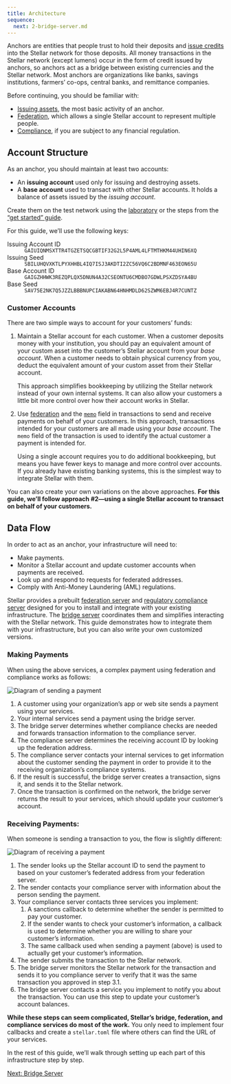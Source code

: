 ```yaml
---
title: Architecture
sequence:
  next: 2-bridge-server.md
---
```


Anchors are entities that people trust to hold their deposits and [issue credits](../issuing-assets.md) into the Stellar network for those deposits. All money transactions in the Stellar network (except lumens) occur in the form of credit issued by anchors, so anchors act as a bridge between existing currencies and the Stellar network. Most anchors are organizations like banks, savings institutions, farmers’ co-ops, central banks, and remittance companies.

Before continuing, you should be familiar with:

- [Issuing assets](../issuing-assets.md), the most basic activity of an anchor.
- [Federation](../concepts/federation.md), which allows a single Stellar account to represent multiple people.
- [Compliance](../compliance-protocol.md), if you are subject to any financial regulation.


## Account Structure

As an anchor, you should maintain at least two accounts:

- An **issuing account** used only for issuing and destroying assets.
- A **base account** used to transact with other Stellar accounts. It holds a balance of assets issued by the *issuing account*.

Create them on the test network using the [laboratory](https://stellar.org/laboratory/) or the steps from the [“get started” guide](../get-started/create-account.md).

For this guide, we’ll use the following keys:

<dl>
  <dt>Issuing Account ID</dt>
  <dd><code>GAIUIQNMSXTTR4TGZETSQCGBTIF32G2L5P4AML4LFTMTHKM44UHIN6XQ</code></dd>
  <dt>Issuing Seed</dt>
  <dd><code>SBILUHQVXKTLPYXHHBL4IQ7ISJ3AKDTI2ZC56VQ6C2BDMNF463EON65U</code></dd>
  <dt>Base Account ID</dt>
  <dd><code>GAIGZHHWK3REZQPLQX5DNUN4A32CSEONTU6CMDBO7GDWLPSXZDSYA4BU</code></dd>
  <dt>Base Seed</dt>
  <dd><code>SAV75E2NK7Q5JZZLBBBNUPCIAKABN64HNHMDLD62SZWM6EBJ4R7CUNTZ</code></dd>
</dl>



### Customer Accounts

There are two simple ways to account for your customers’ funds:

1. Maintain a Stellar account for each customer. When a customer deposits money with your institution, you should pay an equivalent amount of your custom asset into the customer’s Stellar account from your *base account*. When a customer needs to obtain physical currency from you, deduct the equivalent amount of your custom asset from their Stellar account.

    This approach simplifies bookkeeping by utilizing the Stellar network instead of your own internal systems. It can also allow your customers a little bit more control over how their account works in Stellar.

2. Use [federation](../concepts/federation.md) and the [`memo`](../concepts/transactions.md#memo) field in transactions to send and receive payments on behalf of your customers. In this approach, transactions intended for your customers are all made using your *base account*. The `memo` field of the transaction is used to identify the actual customer a payment is intended for.

    Using a single account requires you to do additional bookkeeping, but means you have fewer keys to manage and more control over accounts. If you already have existing banking systems, this is the simplest way to integrate Stellar with them.

You can also create your own variations on the above approaches. **For this guide, we’ll follow approach #2—using a single Stellar account to transact on behalf of your customers.**


## Data Flow

In order to act as an anchor, your infrastructure will need to:

- Make payments.
- Monitor a Stellar account and update customer accounts when payments are received.
- Look up and respond to requests for federated addresses.
- Comply with Anti-Money Laundering (AML) regulations.

Stellar provides a prebuilt [federation server](https://github.com/stellar/go/tree/master/services/federation) and [regulatory compliance server](https://github.com/stellar/bridge-server/blob/master/readme_compliance.md) designed for you to install and integrate with your existing infrastructure. The [bridge server](https://github.com/stellar/bridge-server/blob/master/readme_bridge.md) coordinates them and simplifies interacting with the Stellar network. This guide demonstrates how to integrate them with your infrastructure, but you can also write your own customized versions.

### Making Payments

When using the above services, a complex payment using federation and compliance works as follows:

![Diagram of sending a payment](assets/anchor-send-payment-compliance.png)

1. A customer using your organization’s app or web site sends a payment using your services.
2. Your internal services send a payment using the bridge server.
3. The bridge server determines whether compliance checks are needed and forwards transaction information to the compliance server.
4. The compliance server determines the receiving account ID by looking up the federation address.
5. The compliance server contacts your internal services to get information about the customer sending the payment in order to provide it to the receiving organization’s compliance systems.
6. If the result is successful, the bridge server creates a transaction, signs it, and sends it to the Stellar network.
7. Once the transaction is confirmed on the network, the bridge server returns the result to your services, which should update your customer’s account.


### Receiving Payments:

When someone is sending a transaction to you, the flow is slightly different:

![Diagram of receiving a payment](assets/anchor-receive-payment-compliance.png)

1. The sender looks up the Stellar account ID to send the payment to based on your customer’s federated address from your federation server.
2. The sender contacts your compliance server with information about the person sending the payment.
3. Your compliance server contacts three services you implement:
    1. A sanctions callback to determine whether the sender is permitted to pay your customer.
    2. If the sender wants to check your customer’s information, a callback is used to determine whether you are willing to share your customer’s information.
    3. The same callback used when sending a payment (above) is used to actually get your customer’s information.
4. The sender submits the transaction to the Stellar network.
5. The bridge server monitors the Stellar network for the transaction and sends it to you compliance server to verify that it was the same transaction you approved in step 3.1.
6. The bridge server contacts a service you implement to notify you about the transaction. You can use this step to update your customer’s account balances.

**While these steps can seem complicated, Stellar’s bridge, federation, and compliance services do most of the work.** You only need to implement four callbacks and create a `stellar.toml` file where others can find the URL of your services.

In the rest of this guide, we’ll walk through setting up each part of this infrastructure step by step.

<nav class="sequence-navigation">
  <a rel="next" href="2-bridge-server.md">Next: Bridge Server</a>
</nav>
